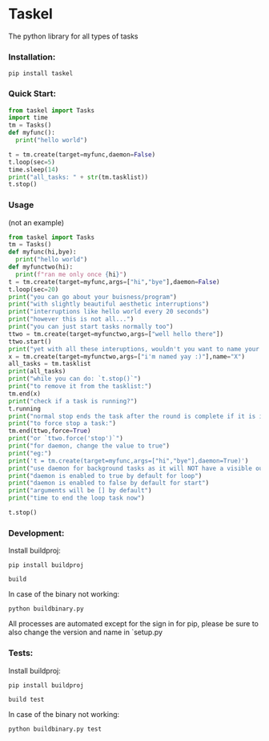 # Taskel
The python library for all types of tasks

### Installation:
`pip install taskel`

### Quick Start:
```python
from taskel import Tasks
import time
tm = Tasks()
def myfunc():
  print("hello world")

t = tm.create(target=myfunc,daemon=False)
t.loop(sec=5)
time.sleep(14)
print("all_tasks: " + str(tm.tasklist))
t.stop()
```


### Usage
(not an example)
```python
from taskel import Tasks
tm = Tasks()
def myfunc(hi,bye):
  print("hello world")
def myfunctwo(hi):
  print(f"ran me only once {hi}")
t = tm.create(target=myfunc,args=["hi","bye"],daemon=False)
t.loop(sec=20)
print("you can go about your buisness/program")
print("with slightly beautiful aesthetic interruptions")
print("interruptions like hello world every 20 seconds")
print("however this is not all...")
print("you can just start tasks normally too")
ttwo = tm.create(target=myfunctwo,args=["well hello there"])
ttwo.start()
print("yet with all these interuptions, wouldn't you want to name your tasks?")
x = tm.create(target=myfunctwo,args=["i'm named yay :)"],name="X")
all_tasks = tm.tasklist
print(all_tasks)
print("while you can do: `t.stop()`")
print("to remove it from the tasklist:")
tm.end(x)
print("check if a task is running?")
t.running
print("normal stop ends the task after the round is complete if it is in the middle of one")
print("to force stop a task:")
tm.end(ttwo,force=True)
print("or `ttwo.force('stop')`")
print("for daemon, change the value to true")
print("eg:")
print('t = tm.create(target=myfunc,args=["hi","bye"],daemon=True)')
print("use daemon for background tasks as it will NOT have a visible output eg through print")
print("daemon is enabled to true by default for loop")
print("daemon is enabled to false by default for start")
print("arguments will be [] by default")
print("time to end the loop task now")

t.stop()
```


### Development:
Install buildproj:

`pip install buildproj`

`build`

In case of the binary not working:

`python buildbinary.py`

All processes are automated except for the sign in for pip, please be sure to also change the version and name in `setup.py

### Tests:
Install buildproj:

`pip install buildproj`

`build test`

In case of the binary not working:

`python buildbinary.py test`